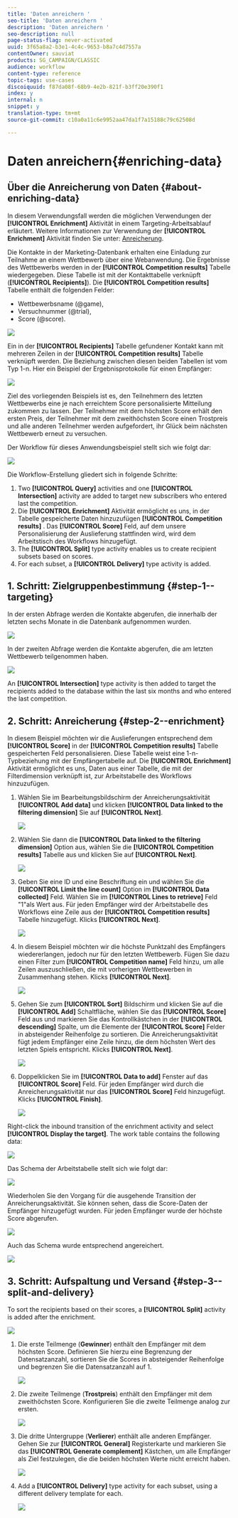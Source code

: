 ```yaml
---
title: 'Daten anreichern '
seo-title: 'Daten anreichern '
description: 'Daten anreichern '
seo-description: null
page-status-flag: never-activated
uuid: 3f65a8a2-b3e1-4c4c-9653-b8a7c4d7557a
contentOwner: sauviat
products: SG_CAMPAIGN/CLASSIC
audience: workflow
content-type: reference
topic-tags: use-cases
discoiquuid: f87da08f-68b9-4e2b-821f-b3ff20e390f1
index: y
internal: n
snippet: y
translation-type: tm+mt
source-git-commit: c10a0a11c6e9952aa47da1f7a15188c79c62508d

---
```



# Daten anreichern{#enriching-data}

## Über die Anreicherung von Daten {#about-enriching-data}

In diesem Verwendungsfall werden die möglichen Verwendungen der **[!UICONTROL Enrichment]** Aktivität in einem Targeting-Arbeitsablauf erläutert. Weitere Informationen zur Verwendung der **[!UICONTROL Enrichment]** Aktivität finden Sie unter: [Anreicherung](../../workflow/using/enrichment.md).

Die Kontakte in der Marketing-Datenbank erhalten eine Einladung zur Teilnahme an einem Wettbewerb über eine Webanwendung. Die Ergebnisse des Wettbewerbs werden in der **[!UICONTROL Competition results]** Tabelle wiedergegeben. Diese Tabelle ist mit der Kontakttabelle verknüpft (**[!UICONTROL Recipients]**). Die **[!UICONTROL Competition results]** Tabelle enthält die folgenden Felder:

* Wettbewerbsname (@game),
* Versuchnummer (@trial),
* Score (@score).

![](assets/uc1_enrich_1.png)

Ein in der **[!UICONTROL Recipients]** Tabelle gefundener Kontakt kann mit mehreren Zeilen in der **[!UICONTROL Competition results]** Tabelle verknüpft werden. Die Beziehung zwischen diesen beiden Tabellen ist vom Typ 1-n. Hier ein Beispiel der Ergebnisprotokolle für einen Empfänger:

![](assets/uc1_enrich_2.png)

Ziel des vorliegenden Beispiels ist es, den Teilnehmern des letzten Wettbewerbs eine je nach erreichtem Score personalisierte Mitteilung zukommen zu lassen. Der Teilnehmer mit dem höchsten Score erhält den ersten Preis, der Teilnehmer mit dem zweithöchsten Score einen Trostpreis und alle anderen Teilnehmer werden aufgefordert, ihr Glück beim nächsten Wettbewerb erneut zu versuchen.

Der Workflow für dieses Anwendungsbeispiel stellt sich wie folgt dar:

![](assets/uc1_enrich_3.png)

Die Workflow-Erstellung gliedert sich in folgende Schritte:

1. Two **[!UICONTROL Query]** activities and one **[!UICONTROL Intersection]** activity are added to target new subscribers who entered last the competition.
1. Die **[!UICONTROL Enrichment]** Aktivität ermöglicht es uns, in der Tabelle gespeicherte Daten hinzuzufügen **[!UICONTROL Competition results]** . Das **[!UICONTROL Score]** Feld, auf dem unsere Personalisierung der Auslieferung stattfinden wird, wird dem Arbeitstisch des Workflows hinzugefügt.
1. The **[!UICONTROL Split]** type activity enables us to create recipient subsets based on scores.
1. For each subset, a **[!UICONTROL Delivery]** type activity is added.

## 1. Schritt: Zielgruppenbestimmung {#step-1--targeting}

In der ersten Abfrage werden die Kontakte abgerufen, die innerhalb der letzten sechs Monate in die Datenbank aufgenommen wurden.

![](assets/uc1_enrich_4.png)

In der zweiten Abfrage werden die Kontakte abgerufen, die am letzten Wettbewerb teilgenommen haben.

![](assets/uc1_enrich_5.png)

An **[!UICONTROL Intersection]** type activity is then added to target the recipients added to the database within the last six months and who entered the last competition.

## 2. Schritt: Anreicherung {#step-2--enrichment}

In diesem Beispiel möchten wir die Auslieferungen entsprechend dem **[!UICONTROL Score]** in der **[!UICONTROL Competition results]** Tabelle gespeicherten Feld personalisieren. Diese Tabelle weist eine 1-n-Typbeziehung mit der Empfängertabelle auf. Die **[!UICONTROL Enrichment]** Aktivität ermöglicht es uns, Daten aus einer Tabelle, die mit der Filterdimension verknüpft ist, zur Arbeitstabelle des Workflows hinzuzufügen.

1. Wählen Sie im Bearbeitungsbildschirm der Anreicherungsaktivität **[!UICONTROL Add data]** und klicken **[!UICONTROL Data linked to the filtering dimension]** Sie auf **[!UICONTROL Next]**.

   ![](assets/uc1_enrich_6.png)

1. Wählen Sie dann die **[!UICONTROL Data linked to the filtering dimension]** Option aus, wählen Sie die **[!UICONTROL Competition results]** Tabelle aus und klicken Sie auf **[!UICONTROL Next]**.

   ![](assets/uc1_enrich_7.png)

1. Geben Sie eine ID und eine Beschriftung ein und wählen Sie die **[!UICONTROL Limit the line count]** Option im **[!UICONTROL Data collected]** Feld. Wählen Sie im **[!UICONTROL Lines to retrieve]** Feld &quot;1&quot;als Wert aus. Für jeden Empfänger wird der Arbeitstabelle des Workflows eine Zeile aus der **[!UICONTROL Competition results]** Tabelle hinzugefügt. Klicks **[!UICONTROL Next]**.

   ![](assets/uc1_enrich_8.png)

1. In diesem Beispiel möchten wir die höchste Punktzahl des Empfängers wiedererlangen, jedoch nur für den letzten Wettbewerb. Fügen Sie dazu einen Filter zum **[!UICONTROL Competition name]** Feld hinzu, um alle Zeilen auszuschließen, die mit vorherigen Wettbewerben in Zusammenhang stehen. Klicks **[!UICONTROL Next]**.

   ![](assets/uc1_enrich_9.png)

1. Gehen Sie zum **[!UICONTROL Sort]** Bildschirm und klicken Sie auf die **[!UICONTROL Add]** Schaltfläche, wählen Sie das **[!UICONTROL Score]** Feld aus und markieren Sie das Kontrollkästchen in der **[!UICONTROL descending]** Spalte, um die Elemente der **[!UICONTROL Score]** Felder in absteigender Reihenfolge zu sortieren. Die Anreicherungsaktivität fügt jedem Empfänger eine Zeile hinzu, die dem höchsten Wert des letzten Spiels entspricht. Klicks **[!UICONTROL Next]**.

   ![](assets/uc1_enrich_10.png)

1. Doppelklicken Sie im **[!UICONTROL Data to add]** Fenster auf das **[!UICONTROL Score]** Feld. Für jeden Empfänger wird durch die Anreicherungsaktivität nur das **[!UICONTROL Score]** Feld hinzugefügt. Klicks **[!UICONTROL Finish]**.

   ![](assets/uc1_enrich_11.png)

Right-click the inbound transition of the enrichment activity and select **[!UICONTROL Display the target]**. The work table contains the following data:

![](assets/uc1_enrich_13.png)

Das Schema der Arbeitstabelle stellt sich wie folgt dar:

![](assets/uc1_enrich_15.png)

Wiederholen Sie den Vorgang für die ausgehende Transition der Anreicherungsaktivität. Sie können sehen, dass die Score-Daten der Empfänger hinzugefügt wurden. Für jeden Empfänger wurde der höchste Score abgerufen.

![](assets/uc1_enrich_12.png)

Auch das Schema wurde entsprechend angereichert.

![](assets/uc1_enrich_14.png)

## 3. Schritt: Aufspaltung und Versand {#step-3--split-and-delivery}

To sort the recipients based on their scores, a **[!UICONTROL Split]** activity is added after the enrichment.

![](assets/uc1_enrich_18.png)

1. Die erste Teilmenge (**Gewinner**) enthält den Empfänger mit dem höchsten Score. Definieren Sie hierzu eine Begrenzung der Datensatzanzahl, sortieren Sie die Scores in absteigender Reihenfolge und begrenzen Sie die Datensatzanzahl auf 1.

   ![](assets/uc1_enrich_16.png)

1. Die zweite Teilmenge (**Trostpreis**) enthält den Empfänger mit dem zweithöchsten Score. Konfigurieren Sie die zweite Teilmenge analog zur ersten.

   ![](assets/uc1_enrich_17.png)

1. Die dritte Untergruppe (**Verlierer**) enthält alle anderen Empfänger. Gehen Sie zur **[!UICONTROL General]** Registerkarte und markieren Sie das **[!UICONTROL Generate complement]** Kästchen, um alle Empfänger als Ziel festzulegen, die die beiden höchsten Werte nicht erreicht haben.

   ![](assets/uc1_enrich_19.png)

1. Add a **[!UICONTROL Delivery]** type activity for each subset, using a different delivery template for each.

   ![](assets/uc1_enrich_20.png)

